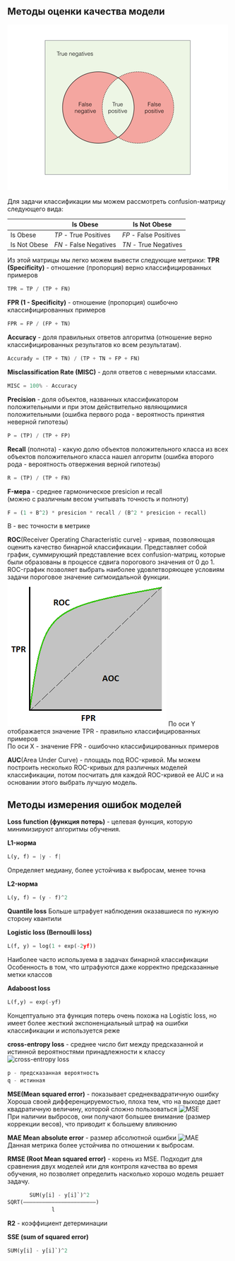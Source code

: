 ## Методы оценки качества модели

<img src="./images/confusion-venn.png" width=500 alt="acc-prec-rec" />

Для задачи классификации мы можем рассмотреть confusion-матрицу следующего вида:

|              | Is Obese               | Is Not Obese           |
|--------------|------------------------|------------------------|
| Is Obese     | *TP* - True Positives  | *FP* - False Positives |
| Is Not Obese | *FN* - False Negatives | *TN* - True Negatives  |

Из этой матрицы мы легко можем вывести следующие метрики:
**TPR (Specificity)** - отношение (пропорция) верно классифицированных примеров  
```python
TPR = TP / (TP + FN)
```
**FPR (1 - Specificity)** - отношение (пропорция) ошибочно классифицированных примеров   
```python
FPR = FP / (FP + TN)
```
**Accuracy** - доля правильных ответов алгоритма (отношение верно классифицированных результатов ко всем результатам).  
```python
Accurady = (TP + TN) / (TP + TN + FP + FN)
```
**Misclassification Rate (MISC)** - доля ответов с неверными классами.  
```python
MISC = 100% - Accuracy
```
**Precision** - доля объектов, названных классификатором положительными и при этом действительно являющимися положительными (ошибка первого рода - вероятность принятия неверной гипотезы)  
```python
P = (TP) / (TP + FP)
```
**Recall** (полнота) - какую долю объектов положительного класса из всех объектов положительного класса нашел алгоритм (ошибка второго рода - вероятность отвержения верной гипотезы)  
```python
R = (TP) / (TP + FN)
```
**F-мера** - среднее гармоническое presicion и recall  
(можно с различным весом учитывать точность и полноту)  
```python
F = (1 + B^2) * presicion * recall / (B^2 * presicion + recall)
```
B - вес точности в метрике  

**ROC**(Receiver Operating Characteristic curve) - кривая, позволяющая оценить качество бинарной классификации. Представляет собой график, суммирующий представление всех confusion-матриц, которые были образованы в процессе сдвига порогового значения от 0 до 1. ROC-график позволяет выбрать наиболее удовлетворяющее условиям задачи пороговое значение сигмоидальной функции.    
![ROC-AUC](./images/1_pk05QGzoWhCgRiiFbz-oKQ.png)
По оси Y отображается значение TPR - правильно классифицированных примеров  
По оси X - значение FPR - ошибочно классифицированных примеров  

**AUC**(Area Under Curve) - площадь под ROC-кривой. Мы можем построить несколько ROC-кривых для различных моделей классификации, потом посчитать для каждой ROC-кривой ее AUC и на основании этого выбрать лучшую модель.  


## Методы измерения ошибок моделей

**Loss function (функция потерь)** - целевая функция, которую минимизируют алгоритмы обучения.   

**L1-норма**
```python
L(y, f) = |y - f|
```
Определяет медиану, более устойчива к выбросам, менее точна  

**L2-норма**
```python
L(y, f) = (y - f)^2
```

**Quantile loss**
Больше штрафует наблюдения оказавшиеся по нужную сторону квантили  

**Logistic loss (Bernoulli loss)**
```python
L(f, y) = log(1 + exp(-2yf))

```
Наиболее часто используема в задачах бинарной классификации  
Особенность в том, что штрафуются даже корректно предсказанные метки классов  

**Adaboost loss**
```python
L(f,y) = exp(-yf)
```
Концептуально эта функция потерь очень похожа на Logistic loss, но имеет более
жесткий экспоненциальный штраф на ошибки классификации и используется реже  

**cross-entropy loss** - среднее число бит между предсказанной и истинной вероятностями 
принадлежности к классу  
![cross-entropy loss](https://wikimedia.org/api/rest_v1/media/math/render/svg/9d83fbf47ec6b26a4d63e9a07f919ec2a0b8f081)
```python
p - предсказанная вероятность  
q - истинная
```

**MSE(Mean squared error)** - показывает среднеквадратичную ошибку
Хороша своей дифференцируемостью, плоха тем, что на выходе дает квадратичную величину, которой
сложно пользоваться
![MSE](https://miro.medium.com/max/4310/1*vkgzQYMaYeM71bmBYuufUw.png)  
При наличии выбросов, они получают большее внимание (размер коррекции весов), что приводит к большему влияюнию 

**MAE Mean absolute error** - размер абсолютной ошибки
![MAE](https://miro.medium.com/max/4750/1*pSJ6h_P-tCAdSJpdpE56Mg.png)  
Данная метрика более устойчива по отношении к выбросам.  

**RMSE (Root Mean squared error)** - корень из MSE. Подходит для сравнения двух моделей или
для контроля качества во время обучения, но позволяет определить насколько хорошо модель
решает задачу.
```python
       SUM(y[i] - y[i]`)^2
SQRT(–––––––––––––––––––––––)
              l
```

**R2** - коэффициент детерминации

**SSE (sum of squared error)** 
```python
SUM(y[i] - y[i]`)^2
```

